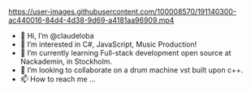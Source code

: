 

https://user-images.githubusercontent.com/100008570/191140300-ac440016-84d4-4d38-9d69-a4181aa96909.mp4

- 👋 Hi, I’m @claudeloba
- 👀 I’m interested in C#, JavaScript, Music Production!
- 🌱 I’m currently learning Full-stack development open source at Nackademin, in Stockholm.
- 💞️ I’m looking to collaborate on a drum machine vst built upon c++.
- 📫 How to reach me ...

<!---
claudeloba/claudeloba is a ✨ special ✨ repository because its `README.md` (this file) appears on your GitHub profile.
You can click the Preview link to take a look at your changes.
--->
